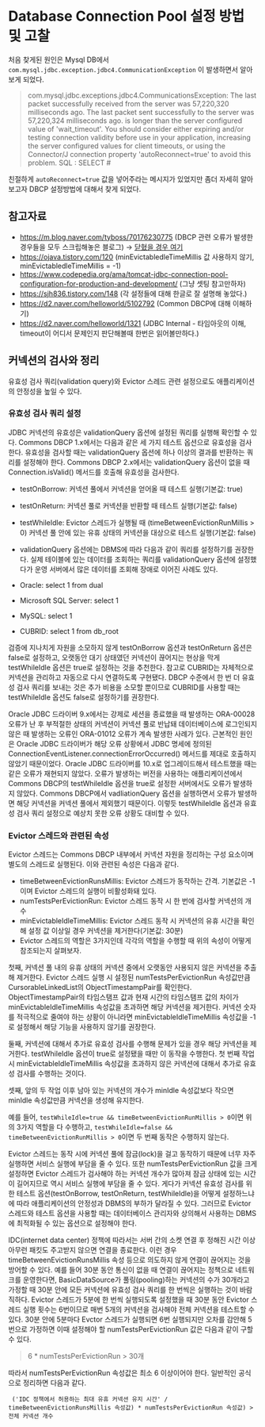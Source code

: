 # Database Connection Pool 설정 방법 및 고찰

처음 찾게된 원인은 Mysql DB에서 `com.mysql.jdbc.exception.jdbc4.CommunicationException` 이 발생하면서 알아보게 되었다.

> com.mysql.jdbc.exceptions.jdbc4.CommunicationsException: The last packet successfully received from the server was 57,220,320 milliseconds ago.
The last packet sent successfully to the server was 57,220,324 milliseconds ago. 
is longer than the server configured value of 'wait_timeout'. 
You should consider either expiring and/or testing connection validity before use in your application, increasing the server configured values for client timeouts, or using the Connector/J connection property 'autoReconnect=true' to avoid this problem.
SQL : SELECT #

친절하게 `autoReconnect=true` 값을 넣어주라는 메시지가 있었지만 좀더 자세히 알아보고자 DBCP 설정방법에 대해서 찾게 되었다.

## 참고자료
- https://m.blog.naver.com/tyboss/70176230775 (DBCP 관련 오류가 발생한 경우들을 모두 스크립해놓은 블로그) -> [닫혔을 경우 여기](./db-dbcp-troubleshooting.md)
- https://ojava.tistory.com/120 (minEvictabledleTimeMillis 값 사용하지 않기, minEvictabledleTimeMillis = -1)
- https://www.codepedia.org/ama/tomcat-jdbc-connection-pool-configuration-for-production-and-development/ (그냥 셋팅 참고만하자)
- https://sjh836.tistory.com/148 (각 설정들에 대해 한글로 잘 설명해 놓았다.)
- https://d2.naver.com/helloworld/5102792 (Common DBCP에 대해 이해하기)
- https://d2.naver.com/helloworld/1321 (JDBC Internal - 타임아웃의 이해, timeout이 어디서 문제인지 판단해볼때 한번은 읽어볼만하다.)


## 커넥션의 검사와 정리
유효성 검사 쿼리(validation query)와 Evictor 스레드 관련 설정으로도 애플리케이션의 안정성을 높일 수 있다.

### 유효성 검사 쿼리 설정
JDBC 커넥션의 유효성은 validationQuery 옵션에 설정된 쿼리를 실행해 확인할 수 있다. Commons DBCP 1.x에서는 다음과 같은 세 가지 테스트 옵션으로 유효성을 검사한다. 유효성을 검사할 때는 validationQuery 옵션에 하나 이상의 결과를 반환하는 쿼리를 설정해야 한다. Commons DBCP 2.x에서는 validationQuery 옵션이 없을 때 Connection.isValid() 메서드를 호출해 유효성을 검사한다.

- testOnBorrow: 커넥션 풀에서 커넥션을 얻어올 때 테스트 실행(기본값: true)
- testOnReturn: 커넥션 풀로 커넥션을 반환할 때 테스트 실행(기본값: false)
- testWhileIdle: Evictor 스레드가 실행될 때 (timeBetweenEvictionRunMillis > 0) 커넥션 풀 안에 있는 유휴 상태의 커넥션을 대상으로 테스트 실행(기본값: false)
- validationQuery 옵션에는 DBMS에 따라 다음과 같이 쿼리를 설정하기를 권장한다. 실제 테이블에 있는 데이터를 조회하는 쿼리를 validationQuery 옵션에 설정했다가 운영 서버에서 많은 데이터를 조회해 장애로 이어진 사례도 있다.

- Oracle: select 1 from dual
- Microsoft SQL Server: select 1
- MySQL: select 1
- CUBRID: select 1 from db_root

검증에 지나치게 자원을 소모하지 않게 testOnBorrow 옵션과 testOnReturn 옵션은 false로 설정하고, 오랫동안 대기 상태였던 커넥션이 끊어지는 현상을 막게 testWhileIdle 옵션은 true로 설정하는 것을 추천한다. 참고로 CUBRID는 자체적으로 커넥션을 관리하고 자동으로 다시 연결하도록 구현됐다. DBCP 수준에서 한 번 더 유효성 검사 쿼리를 보내는 것은 추가 비용을 소모할 뿐이므로 CUBRID를 사용할 때는 testWhileIdle 옵션도 false로 설정하기를 권장한다.

Oracle JDBC 드라이버 9.x에서는 강제로 세션을 종료했을 때 발생하는 ORA-00028 오류가 난 후 부적절한 상태의 커넥션이 커넥션 풀로 반납돼 데이터베이스에 로그인되지 않은 때 발생하는 오류인 ORA-01012 오류가 계속 발생한 사례가 있다. 근본적인 원인은 Oracle JDBC 드라이버가 해당 오류 상황에서 JDBC 명세에 정의된 ConnectionEventListener.connectionErrorOccurred() 메서드를 제대로 호출하지 않았기 때문이었다. Oracle JDBC 드라이버를 10.x로 업그레이드해서 테스트했을 때는 같은 오류가 재현되지 않았다. 오류가 발생하는 버전을 사용하는 애플리케이션에서 Commons DBCP의 testWhileIdle 옵션을 true로 설정한 서버에서도 오류가 발생하지 않았다. Commons DBCP에서 vadliationQuery 옵션을 실행하면서 오류가 발생하면 해당 커넥션을 커넥션 풀에서 제외했기 때문이다. 이렇듯 testWhileIdle 옵션과 유효성 검사 쿼리 설정으로 예상치 못한 오류 상황도 대비할 수 있다.

### Evictor 스레드와 관련된 속성
Evictor 스레드는 Commons DBCP 내부에서 커넥션 자원을 정리하는 구성 요소이며 별도의 스레드로 실행된다. 이와 관련된 속성은 다음과 같다.

- timeBetweenEvictionRunsMillis: Evictor 스레드가 동작하는 간격. 기본값은 -1이며 Evictor 스레드의 실행이 비활성화돼 있다.
- numTestsPerEvictionRun: Evictor 스레드 동작 시 한 번에 검사할 커넥션의 개수
- minEvictableIdleTimeMillis: Evictor 스레드 동작 시 커넥션의 유휴 시간을 확인해 설정 값 이상일 경우 커넥션을 제거한다(기본값: 30분)
- Evictor 스레드의 역할은 3가지인데 각각의 역할을 수행할 때 위의 속성이 어떻게 참조되는지 살펴보자.

첫째, 커넥션 풀 내의 유휴 상태의 커넥션 중에서 오랫동안 사용되지 않은 커넥션을 추출해 제거한다. 
Evictor 스레드 실행 시 설정된 numTestsPerEvictionRun 속성값만큼 CursorableLinkedList의 ObjectTimestampPair를 확인한다. 
ObjectTimestampPair의 타임스탬프 값과 현재 시간의 타임스탬프 값의 차이가 minEvictableIdleTimeMillis 속성값을 초과하면 해당 커넥션을 제거한다. 
커넥션 숫자를 적극적으로 줄여야 하는 상황이 아니라면 minEvictableIdleTimeMillis 속성값을 -1로 설정해서 해당 기능을 사용하지 않기를 권장한다.

둘째, 커넥션에 대해서 추가로 유효성 검사를 수행해 문제가 있을 경우 해당 커넥션을 제거한다. 
testWhileIdle 옵션이 true로 설정됐을 때만 이 동작을 수행한다. 첫 번째 작업 시 minEvictableIdleTimeMillis 속성값을 초과하지 않은 커넥션에 대해서 추가로 유효성 검사를 수행하는 것이다.

셋째, 앞의 두 작업 이후 남아 있는 커넥션의 개수가 minIdle 속성값보다 작으면 minIdle 속성값만큼 커넥션을 생성해 유지한다.

예를 들어, `testWhileIdle=true && timeBetweenEvictionRunMillis > 0`이면 위의 3가지 역할을 다 수행하고, 
`testWhileIdle=false && timeBetweenEvictionRunMillis > 0`이면 두 번째 동작은 수행하지 않는다.

Evictor 스레드는 동작 시에 커넥션 풀에 잠금(lock)을 걸고 동작하기 때문에 너무 자주 실행하면 서비스 실행에 부담을 줄 수 있다. 
또한 numTestsPerEvictionRun 값을 크게 설정하면 Evictor 스레드가 검사해야 하는 커넥션 개수가 많아져 잠금 상태에 있는 시간이 길어지므로 역시 서비스 실행에 부담을 줄 수 있다. 
게다가 커넥션 유효성 검사를 위한 테스트 옵션(testOnBorrow, testOnReturn, testWhileIdle)을 어떻게 설정하느냐에 따라 애플리케이션의 안정성과 DBMS의 부하가 달라질 수 있다. 
그러므로 Evictor 스레드와 테스트 옵션을 사용할 때는 데이터베이스 관리자와 상의해서 사용하는 DBMS에 최적화될 수 있는 옵션으로 설정해야 한다.

IDC(internet data center) 정책에 따라서는 서버 간의 소켓 연결 후 정해진 시간 이상 아무런 패킷도 주고받지 않으면 연결을 종료한다. 
이런 경우 timeBetweenEvictionRunsMillis 속성 등으로 의도하지 않게 연결이 끊어지는 것을 방어할 수 있다. 
예를 들어 30분 동안 통신이 없을 때 연결이 끊어지는 정책으로 네트워크를 운영한다면, 
BasicDataSource가 풀링(pooling)하는 커넥션의 수가 30개라고 가정할 때 30분 안에 모든 커넥션에 유효성 검사 쿼리를 한 번씩은 실행하는 것이 바람직하다. 
Evictor 스레드가 5분에 한 번씩 실행되도록 설정했을 때 30분 동안 Evictor 스레드 실행 횟수는 6번이므로 매번 5개의 커넥션을 검사해야 전체 커넥션을 테스트할 수 있다. 
30분 안에 5분마다 Evctor 스레드가 실행되면 6번 실행되지만 오차를 감안해 5번으로 가정하면 이때 설정해야 할 numTestsPerEvictionRun 값은 다음과 같이 구할 수 있다.

> 6 * numTestsPerEvictionRun > 30개  

따라서 numTestsPerEvictionRun 속성값은 최소 6 이상이어야 한다. 일반적인 공식으로 정리하면 다음과 같다.

```
 ('IDC 정책에서 허용하는 최대 유휴 커넥션 유지 시간' / timeBetweenEvictionRunsMillis 속성값) * numTestsPerEvictionRun 속성값) > 전체 커넥션 개수
```